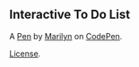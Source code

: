 Interactive To Do List
----------------------


A [Pen](https://codepen.io/marilyn-croffie/pen/YzRxYRW) by [Marilyn](https://codepen.io/marilyn-croffie) on [CodePen](https://codepen.io).

[License](https://codepen.io/license/pen/YzRxYRW).